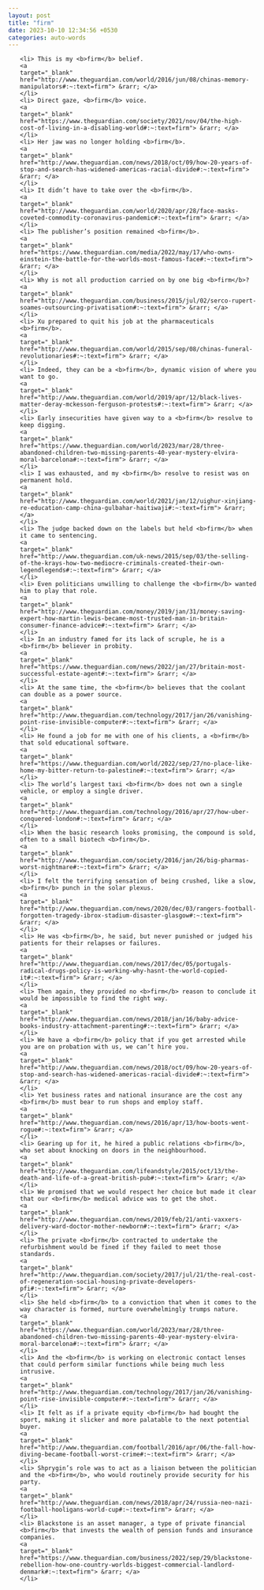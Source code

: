 ```yaml
---
layout: post
title: "firm"
date: 2023-10-10 12:34:56 +0530
categories: auto-words
---
```

<ol>

    <li> This is my <b>firm</b> belief.
    <a 
    target="_blank" 
    href="http://www.theguardian.com/world/2016/jun/08/chinas-memory-manipulators#:~:text=firm"> &rarr; </a>
    </li>
    <li> Direct gaze, <b>firm</b> voice.
    <a 
    target="_blank" 
    href="https://www.theguardian.com/society/2021/nov/04/the-high-cost-of-living-in-a-disabling-world#:~:text=firm"> &rarr; </a>
    </li>
    <li> Her jaw was no longer holding <b>firm</b>.
    <a 
    target="_blank" 
    href="http://www.theguardian.com/news/2018/oct/09/how-20-years-of-stop-and-search-has-widened-americas-racial-divide#:~:text=firm"> &rarr; </a>
    </li>
    <li> It didn’t have to take over the <b>firm</b>.
    <a 
    target="_blank" 
    href="http://www.theguardian.com/world/2020/apr/28/face-masks-coveted-commodity-coronavirus-pandemic#:~:text=firm"> &rarr; </a>
    </li>
    <li> The publisher’s position remained <b>firm</b>.
    <a 
    target="_blank" 
    href="https://www.theguardian.com/media/2022/may/17/who-owns-einstein-the-battle-for-the-worlds-most-famous-face#:~:text=firm"> &rarr; </a>
    </li>
    <li> Why is not all production carried on by one big <b>firm</b>?
    <a 
    target="_blank" 
    href="http://www.theguardian.com/business/2015/jul/02/serco-rupert-soames-outsourcing-privatisation#:~:text=firm"> &rarr; </a>
    </li>
    <li> Xu prepared to quit his job at the pharmaceuticals <b>firm</b>.
    <a 
    target="_blank" 
    href="http://www.theguardian.com/world/2015/sep/08/chinas-funeral-revolutionaries#:~:text=firm"> &rarr; </a>
    </li>
    <li> Indeed, they can be a <b>firm</b>, dynamic vision of where you want to go.
    <a 
    target="_blank" 
    href="http://www.theguardian.com/world/2019/apr/12/black-lives-matter-deray-mckesson-ferguson-protests#:~:text=firm"> &rarr; </a>
    </li>
    <li> Early insecurities have given way to a <b>firm</b> resolve to keep digging.
    <a 
    target="_blank" 
    href="https://www.theguardian.com/world/2023/mar/28/three-abandoned-children-two-missing-parents-40-year-mystery-elvira-moral-barcelona#:~:text=firm"> &rarr; </a>
    </li>
    <li> I was exhausted, and my <b>firm</b> resolve to resist was on permanent hold.
    <a 
    target="_blank" 
    href="http://www.theguardian.com/world/2021/jan/12/uighur-xinjiang-re-education-camp-china-gulbahar-haitiwaji#:~:text=firm"> &rarr; </a>
    </li>
    <li> The judge backed down on the labels but held <b>firm</b> when it came to sentencing.
    <a 
    target="_blank" 
    href="http://www.theguardian.com/uk-news/2015/sep/03/the-selling-of-the-krays-how-two-mediocre-criminals-created-their-own-legendlegends#:~:text=firm"> &rarr; </a>
    </li>
    <li> Even politicians unwilling to challenge the <b>firm</b> wanted him to play that role.
    <a 
    target="_blank" 
    href="http://www.theguardian.com/money/2019/jan/31/money-saving-expert-how-martin-lewis-became-most-trusted-man-in-britain-consumer-finance-advice#:~:text=firm"> &rarr; </a>
    </li>
    <li> In an industry famed for its lack of scruple, he is a <b>firm</b> believer in probity.
    <a 
    target="_blank" 
    href="https://www.theguardian.com/news/2022/jan/27/britain-most-successful-estate-agent#:~:text=firm"> &rarr; </a>
    </li>
    <li> At the same time, the <b>firm</b> believes that the coolant can double as a power source.
    <a 
    target="_blank" 
    href="http://www.theguardian.com/technology/2017/jan/26/vanishing-point-rise-invisible-computer#:~:text=firm"> &rarr; </a>
    </li>
    <li> He found a job for me with one of his clients, a <b>firm</b> that sold educational software.
    <a 
    target="_blank" 
    href="https://www.theguardian.com/world/2022/sep/27/no-place-like-home-my-bitter-return-to-palestine#:~:text=firm"> &rarr; </a>
    </li>
    <li> The world’s largest taxi <b>firm</b> does not own a single vehicle, or employ a single driver.
    <a 
    target="_blank" 
    href="http://www.theguardian.com/technology/2016/apr/27/how-uber-conquered-london#:~:text=firm"> &rarr; </a>
    </li>
    <li> When the basic research looks promising, the compound is sold, often to a small biotech <b>firm</b>.
    <a 
    target="_blank" 
    href="http://www.theguardian.com/society/2016/jan/26/big-pharmas-worst-nightmare#:~:text=firm"> &rarr; </a>
    </li>
    <li> I felt the terrifying sensation of being crushed, like a slow, <b>firm</b> punch in the solar plexus.
    <a 
    target="_blank" 
    href="http://www.theguardian.com/news/2020/dec/03/rangers-football-forgotten-tragedy-ibrox-stadium-disaster-glasgow#:~:text=firm"> &rarr; </a>
    </li>
    <li> He was <b>firm</b>, he said, but never punished or judged his patients for their relapses or failures.
    <a 
    target="_blank" 
    href="http://www.theguardian.com/news/2017/dec/05/portugals-radical-drugs-policy-is-working-why-hasnt-the-world-copied-it#:~:text=firm"> &rarr; </a>
    </li>
    <li> Then again, they provided no <b>firm</b> reason to conclude it would be impossible to find the right way.
    <a 
    target="_blank" 
    href="http://www.theguardian.com/news/2018/jan/16/baby-advice-books-industry-attachment-parenting#:~:text=firm"> &rarr; </a>
    </li>
    <li> We have a <b>firm</b> policy that if you get arrested while you are on probation with us, we can’t hire you.
    <a 
    target="_blank" 
    href="http://www.theguardian.com/news/2018/oct/09/how-20-years-of-stop-and-search-has-widened-americas-racial-divide#:~:text=firm"> &rarr; </a>
    </li>
    <li> Yet business rates and national insurance are the cost any <b>firm</b> must bear to run shops and employ staff.
    <a 
    target="_blank" 
    href="http://www.theguardian.com/news/2016/apr/13/how-boots-went-rogue#:~:text=firm"> &rarr; </a>
    </li>
    <li> Gearing up for it, he hired a public relations <b>firm</b>, who set about knocking on doors in the neighbourhood.
    <a 
    target="_blank" 
    href="http://www.theguardian.com/lifeandstyle/2015/oct/13/the-death-and-life-of-a-great-british-pub#:~:text=firm"> &rarr; </a>
    </li>
    <li> We promised that we would respect her choice but made it clear that our <b>firm</b> medical advice was to get the shot.
    <a 
    target="_blank" 
    href="http://www.theguardian.com/news/2019/feb/21/anti-vaxxers-delivery-ward-doctor-mother-newborn#:~:text=firm"> &rarr; </a>
    </li>
    <li> The private <b>firm</b> contracted to undertake the refurbishment would be fined if they failed to meet those standards.
    <a 
    target="_blank" 
    href="http://www.theguardian.com/society/2017/jul/21/the-real-cost-of-regeneration-social-housing-private-developers-pfi#:~:text=firm"> &rarr; </a>
    </li>
    <li> She held <b>firm</b> to a conviction that when it comes to the way character is formed, nurture overwhelmingly trumps nature.
    <a 
    target="_blank" 
    href="https://www.theguardian.com/world/2023/mar/28/three-abandoned-children-two-missing-parents-40-year-mystery-elvira-moral-barcelona#:~:text=firm"> &rarr; </a>
    </li>
    <li> And the <b>firm</b> is working on electronic contact lenses that could perform similar functions while being much less intrusive.
    <a 
    target="_blank" 
    href="http://www.theguardian.com/technology/2017/jan/26/vanishing-point-rise-invisible-computer#:~:text=firm"> &rarr; </a>
    </li>
    <li> It felt as if a private equity <b>firm</b> had bought the sport, making it slicker and more palatable to the next potential buyer.
    <a 
    target="_blank" 
    href="http://www.theguardian.com/football/2016/apr/06/the-fall-how-diving-became-football-worst-crime#:~:text=firm"> &rarr; </a>
    </li>
    <li> Shprygin’s role was to act as a liaison between the politician and the <b>firm</b>, who would routinely provide security for his party.
    <a 
    target="_blank" 
    href="http://www.theguardian.com/news/2018/apr/24/russia-neo-nazi-football-hooligans-world-cup#:~:text=firm"> &rarr; </a>
    </li>
    <li> Blackstone is an asset manager, a type of private financial <b>firm</b> that invests the wealth of pension funds and insurance companies.
    <a 
    target="_blank" 
    href="https://www.theguardian.com/business/2022/sep/29/blackstone-rebellion-how-one-country-worlds-biggest-commercial-landlord-denmark#:~:text=firm"> &rarr; </a>
    </li>